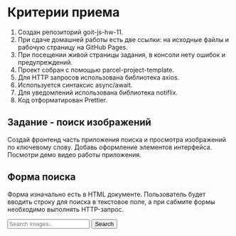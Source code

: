 # Критерии приема
1. Создан репозиторий goit-js-hw-11.
2. При сдаче домашней работы есть две ссылки: на исходные файлы и рабочую страницу на GitHub Pages.
3. При посещении живой страницы задания, в консоли нету ошибок и предупреждений.
4. Проект собран с помощью parcel-project-template.
5. Для HTTP запросов использована библиотека axios.
6. Используется синтаксис async/await.
7. Для уведомлений использована библиотека notiflix.
8. Код отформатирован Prettier.

## Задание - поиск изображений
Создай фронтенд часть приложения поиска и просмотра изображений по ключевому слову. Добавь оформление элементов интерфейса. Посмотри демо видео работы приложения.

## Форма поиска
Форма изначально есть в HTML документе. Пользователь будет вводить строку для поиска в текстовое поле, а при сабмите формы необходимо выполнять HTTP-запрос.

<form class="search-form" id="search-form">
  <input
    type="text"
    name="searchQuery"
    autocomplete="off"
    placeholder="Search images..."
  />
  <button type="submit">Search</button>
</form>
